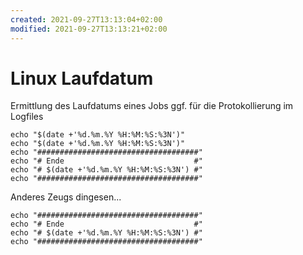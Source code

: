 ```yaml
---
created: 2021-09-27T13:13:04+02:00
modified: 2021-09-27T13:13:21+02:00
---
```


# Linux Laufdatum

Ermittlung des Laufdatums eines Jobs  ggf. für die Protokollierung im Logfiles


```
echo "$(date +'%d.%m.%Y %H:%M:%S:%3N')"
echo "$(date +'%d.%m.%Y %H:%M:%S:%3N')"
echo "####################################"
echo "# Ende                             #"
echo "# $(date +'%d.%m.%Y %H:%M:%S:%3N') #"
echo "####################################"
```



Anderes Zeugs dingesen...


```
echo "####################################"
echo "# Ende                             #"
echo "# $(date +'%d.%m.%Y %H:%M:%S:%3N') #"
echo "####################################"
```



